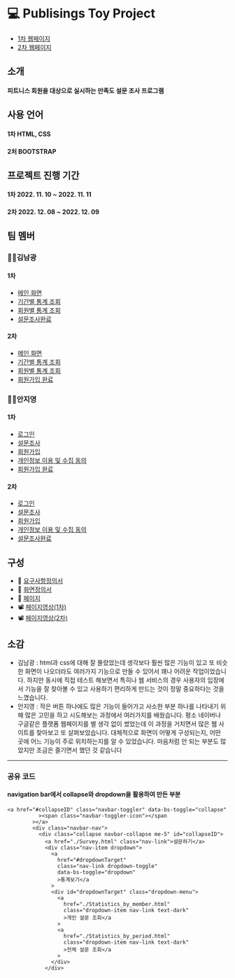 # 💻 Publisings Toy Project

- [1차 웹페이지](https://kimnamkwang.github.io/Toy_project_Holy/HTMLs/index1.html)
- [2차 웹페이지](https://kimnamkwang.github.io/Toy_project_Holy/)

## 소개

#### 피트니스 회원을 대상으로 실시하는 만족도 설문 조사 프로그램

## 사용 언어

#### 1차 HTML, CSS
#### 2처 BOOTSTRAP

## 프로젝트 진행 기간

#### 1차 2022. 11. 10 ~ 2022. 11. 11
#### 2차 2022. 12. 08 ~ 2022. 12. 09

## 팀 멤버

### 🙋‍♂김남광

#### 1차
- [메인 화면](https://github.com/KimNamKwang/Toy_project_Holy/blob/master/docs/index.html)
- [기간별 통계 조회](https://github.com/KimNamKwang/Toy_project_Holy/blob/master/docs/HTMLs/Statistics_by_period.html)
- [회원별 통계 조회](https://github.com/KimNamKwang/Toy_project_Holy/blob/master/docs/HTMLs/Statistics_by_members.html)
- [설문조사완료](https://github.com/KimNamKwang/Toy_project_Holy/blob/master/docs/HTMLs/Survey_submit.html)

#### 2차
- [메인 화면](https://github.com/KimNamKwang/Toy_project_Holy/blob/master/docs/index.html)
- [기간별 통계 조회](https://github.com/KimNamKwang/Toy_project_Holy/blob/master/docs/Bootstrap/Statistics_by_period.html)
- [회원별 통계 조회](https://github.com/KimNamKwang/Toy_project_Holy/blob/master/docs/Bootstrap/Statistics_by_member.html)
- [회원가입 완료](https://github.com/KimNamKwang/Toy_project_Holy/blob/master/docs/Bootstrap/Join_completion.html)

### 🙋‍♀안지영

#### 1차
- [로그인](https://github.com/KimNamKwang/Toy_project_Holy/blob/master/docs/HTMLs/Login.html)
- [설문조사](https://github.com/KimNamKwang/Toy_project_Holy/blob/master/docs/HTMLs/Survey.html)
- [회원가입](https://github.com/KimNamKwang/Toy_project_Holy/blob/master/docs/HTMLs/Join.html)
- [개인정보 이용 및 수집 동의](https://github.com/KimNamKwang/Toy_project_Holy/blob/master/docs/HTMLs/Join_agree.html)
- [회원가입 완료](https://github.com/KimNamKwang/Toy_project_Holy/blob/master/docs/HTMLs/Join_completion.html)

#### 2차
- [로그인](https://github.com/KimNamKwang/Toy_project_Holy/blob/master/docs/Bootstrap/Login.html)
- [설문조사](https://github.com/KimNamKwang/Toy_project_Holy/blob/master/docs/Bootstrap/Survey.html)
- [회원가입](https://github.com/KimNamKwang/Toy_project_Holy/blob/master/docs/Bootstrap/Join.html)
- [개인정보 이용 및 수집 동의](https://github.com/KimNamKwang/Toy_project_Holy/blob/master/docs/Bootstrap/Join_agreement.html)
- [설문조사완료](https://github.com/KimNamKwang/Toy_project_Holy/blob/master/docs/Bootstrap/Survey_submit.html)

## 구성

- 📄 [요구사항정의서](https://docs.google.com/spreadsheets/d/123lKQAMeXs1e0xojYjV34sEz6893--HP/edit#gid=951428288)
- 📑 [화면정의서](https://github.com/KimNamKwang/Toy_project_Holy/blob/master/src/Images/Screen_definition_Holy.pdf)
- 📜 [페이지](https://kimnamkwang.github.io/Toy_project_Holy/)
- 📽 [페이지영상(1차)](https://www.youtube.com/watch?v=00qawzvbADU)
- 📽 [페이지영상(2차)](https://www.youtube.com/watch?v=9aOVcdERb_4)

## 소감

- 김남광 : html과 css에 대해 잘 몰랐었는데 생각보다 훨씬 많은 기능이 있고 또 비슷한 화면이 나오더라도 여러가지 기능으로 만들 수 있어서 꽤나 어려운 작업이었습니다. 하지만 동시에 직접 테스트 해보면서 특히나 웹 서비스의 경우 사용자의 입장에서 기능을 잘 찾아볼 수 있고 사용하기 편리하게 만드는 것이 정말 중요하다는 것을 느꼈습니다.
- 안지영 : 작은 버튼 하나에도 많은 기능이 들어가고 사소한 부분 하나를 나타내기 위해 많은 고민을 하고 시도해보는 과정에서 여러가지를 배웠습니다. 평소 네이버나 구글같은 플랫폼 웹페이지를 별 생각 없이 썼었는데 이 과정을 거치면서 많은 웹 사이트를 찾아보고 또 살펴보았습니다. 대체적으로 화면이 어떻게 구성되는지, 어떤 곳에 어느 기능이 주로 위치하는지를 알 수 있었습니다. 마음처럼 안 되는 부분도 많았지만 조금은 즐기면서 했던 것 같습니다

<hr>

### 공유 코드

#### navigation bar에서 collapse와 dropdown을 활용하여 만든 부분

```
<a href="#collapseID" class="navbar-toggler" data-bs-toggle="collapse"
          ><span class="navbar-toggler-icon"></span
        ></a>
        <div class="navbar-nav">
          <div class="collapse navbar-collapse me-5" id="collapseID">
            <a href="./Survey.html" class="nav-link">설문하기</a>
            <div class="nav-item dropdown">
              <a
                href="#dropdownTarget"
                class="nav-link dropdown-toggle"
                data-bs-toggle="dropdown"
                >통계보기</a
              >
              <div id="dropdownTarget" class="dropdown-menu">
                <a
                  href="./Statistics_by_member.html"
                  class="dropdown-item nav-link text-dark"
                  >개인 설문 조회</a
                >
                <a
                  href="./Statistics_by_period.html"
                  class="dropdown-item nav-link text-dark"
                  >전체 설문 조회</a
                >
              </div>
            </div>
```
